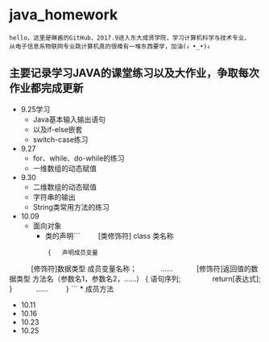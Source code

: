 # java_homework
    hello，这里是琳酱的GitHub，2017.9进入东大成贤学院，学习计算机科学与技术专业，
    从电子信息系物联网专业跳计算机真的很难有一堆东西要学，加油(ง •_•)ง

## 主要记录学习JAVA的课堂练习以及大作业，争取每次作业都完成更新

* 9.25学习
    * Java基本输入输出语句
    * 以及if-else嵌套
    * switch-case练习
* 9.27
    * for、while、do-while的练习
    * 一维数组的动态赋值
*  9.30
    * 二维数组的动态赋值
    * 字符串的输出
    * String类常用方法的练习
*  10.09
    * 面向对象
        * 类的声明```
           [类修饰符] class 类名称
        ```
            {   声明成员变量
            [修饰符]数据类型 成员变量名称；
            ……
            [修饰符]返回值的数据类型 方法名（参数名1，参数名2，……）
            {
                语句序列;
                return[表达式];
            }
            ……
         }
         ```
        * 成员方法
        
*  10.11
* 10.16
* 10.23
* 10.25
